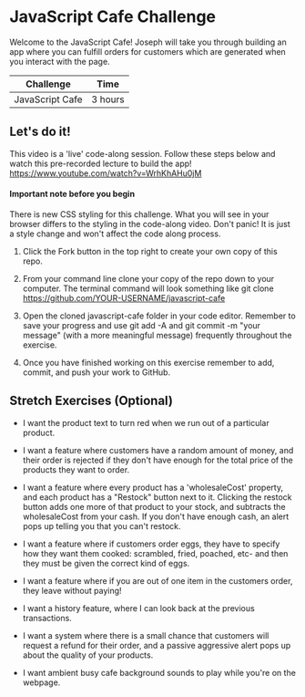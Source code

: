 # JavaScript Cafe Challenge
Welcome to the JavaScript Cafe! Joseph will take you through building an app where you can fulfill orders for customers which are generated when you interact with the page.

Challenge | Time |
------------|----------|
JavaScript Cafe | 3 hours |
## Let's do it!

This video is a 'live' code-along session. Follow these steps below and watch this pre-recorded lecture to build the app!
https://www.youtube.com/watch?v=WrhKhAHu0jM
#### Important note before you begin

There is new CSS styling for this challenge. What you will see in your browser differs to the styling in the code-along video. Don't panic! It is just a style change and won't affect the code along process.

1. Click the Fork button in the top right to create your own copy of this repo.

2. From your command line clone your copy of the repo down to your computer. The terminal command will look something like git clone https://github.com/YOUR-USERNAME/javascript-cafe

3. Open the cloned javascript-cafe folder in your code editor.
Remember to save your progress and use git add -A and git commit -m "your message" (with a more meaningful message) frequently throughout the exercise.

4. Once you have finished working on this exercise remember to add, commit, and push your work to GitHub.

## Stretch Exercises (Optional)

- I want the product text to turn red when we run out of a particular product. 

- I want a feature where customers have a random amount of money, and their order is rejected if they don't have enough for the total price of the products they want to order.  

- I want a feature where every product has a 'wholesaleCost' property, and each product has a "Restock" button next to it. Clicking the restock button adds one more of that product to your stock, and subtracts the wholesaleCost from your cash. If you don't have enough cash, an alert pops up telling you that you can't restock. 

- I want a feature where if customers order eggs, they have to specify how they want them cooked: scrambled, fried, poached, etc- and then they must be given the correct kind of eggs. 

- I want a feature where if you are out of one item in the customers order, they leave without paying!  

- I want a history feature, where I can look back at the previous transactions. 

- I want a system where there is a small chance that customers will request a refund for their order, and a passive aggressive alert pops up about the quality of your products. 

- I want ambient busy cafe background sounds to play while you're on the webpage. 
